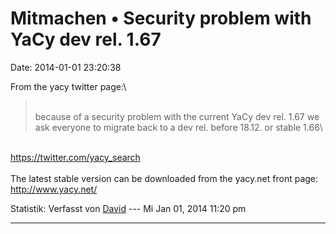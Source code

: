 Mitmachen • Security problem with YaCy dev rel. 1.67
====================================================

Date: 2014-01-01 23:20:38

From the yacy twitter page:\

> <div>
>
> \
> because of a security problem with the current YaCy dev rel. 1.67 we
> ask everyone to migrate back to a dev rel. before 18.12. or stable
> 1.66\
>
> </div>

\
<https://twitter.com/yacy_search>\
\
The latest stable version can be downloaded from the yacy.net front
page:\
<http://www.yacy.net/>

Statistik: Verfasst von
[David](http://forum.yacy-websuche.de/memberlist.php?mode=viewprofile&u=8887)
--- Mi Jan 01, 2014 11:20 pm

------------------------------------------------------------------------
